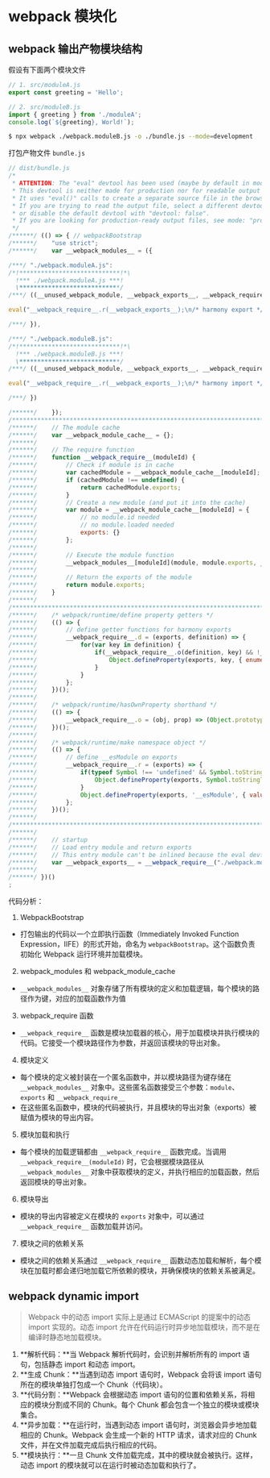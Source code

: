 # webpack 模块化

## webpack 输出产物模块结构

假设有下面两个模块文件

```js
// 1. src/moduleA.js
export const greeting = 'Hello';

// 2. src/moduleB.js
import { greeting } from './moduleA';
console.log(`${greeting}, World!`);
```

```bash
$ npx webpack ./webpack.moduleB.js -o ./bundle.js --mode=development
```

打包产物文件 `bundle.js`

```js
// dist/bundle.js
/*
 * ATTENTION: The "eval" devtool has been used (maybe by default in mode: "development").
 * This devtool is neither made for production nor for readable output files.
 * It uses "eval()" calls to create a separate source file in the browser devtools.
 * If you are trying to read the output file, select a different devtool (https://webpack.js.org/configuration/devtool/)
 * or disable the default devtool with "devtool: false".
 * If you are looking for production-ready output files, see mode: "production" (https://webpack.js.org/configuration/mode/).
 */
/******/ (() => { // webpackBootstrap
/******/ 	"use strict";
/******/ 	var __webpack_modules__ = ({

/***/ "./webpack.moduleA.js":
/*!****************************!*\
  !*** ./webpack.moduleA.js ***!
  \****************************/
/***/ ((__unused_webpack_module, __webpack_exports__, __webpack_require__) => {

eval("__webpack_require__.r(__webpack_exports__);\n/* harmony export */ __webpack_require__.d(__webpack_exports__, {\n/* harmony export */   greeting: () => (/* binding */ greeting)\n/* harmony export */ });\nconst greeting = 'Hello';\n\n//# sourceURL=webpack:///./webpack.moduleA.js?");

/***/ }),

/***/ "./webpack.moduleB.js":
/*!****************************!*\
  !*** ./webpack.moduleB.js ***!
  \****************************/
/***/ ((__unused_webpack_module, __webpack_exports__, __webpack_require__) => {

eval("__webpack_require__.r(__webpack_exports__);\n/* harmony import */ var _webpack_moduleA_js__WEBPACK_IMPORTED_MODULE_0__ = __webpack_require__(/*! ./webpack.moduleA.js */ \"./webpack.moduleA.js\");\n\nconsole.log(`${_webpack_moduleA_js__WEBPACK_IMPORTED_MODULE_0__.greeting}, World!`);\n\n//# sourceURL=webpack:///./webpack.moduleB.js?");

/***/ })

/******/ 	});
/************************************************************************/
/******/ 	// The module cache
/******/ 	var __webpack_module_cache__ = {};
/******/ 	
/******/ 	// The require function
/******/ 	function __webpack_require__(moduleId) {
/******/ 		// Check if module is in cache
/******/ 		var cachedModule = __webpack_module_cache__[moduleId];
/******/ 		if (cachedModule !== undefined) {
/******/ 			return cachedModule.exports;
/******/ 		}
/******/ 		// Create a new module (and put it into the cache)
/******/ 		var module = __webpack_module_cache__[moduleId] = {
/******/ 			// no module.id needed
/******/ 			// no module.loaded needed
/******/ 			exports: {}
/******/ 		};
/******/ 	
/******/ 		// Execute the module function
/******/ 		__webpack_modules__[moduleId](module, module.exports, __webpack_require__);
/******/ 	
/******/ 		// Return the exports of the module
/******/ 		return module.exports;
/******/ 	}
/******/ 	
/************************************************************************/
/******/ 	/* webpack/runtime/define property getters */
/******/ 	(() => {
/******/ 		// define getter functions for harmony exports
/******/ 		__webpack_require__.d = (exports, definition) => {
/******/ 			for(var key in definition) {
/******/ 				if(__webpack_require__.o(definition, key) && !__webpack_require__.o(exports, key)) {
/******/ 					Object.defineProperty(exports, key, { enumerable: true, get: definition[key] });
/******/ 				}
/******/ 			}
/******/ 		};
/******/ 	})();
/******/ 	
/******/ 	/* webpack/runtime/hasOwnProperty shorthand */
/******/ 	(() => {
/******/ 		__webpack_require__.o = (obj, prop) => (Object.prototype.hasOwnProperty.call(obj, prop))
/******/ 	})();
/******/ 	
/******/ 	/* webpack/runtime/make namespace object */
/******/ 	(() => {
/******/ 		// define __esModule on exports
/******/ 		__webpack_require__.r = (exports) => {
/******/ 			if(typeof Symbol !== 'undefined' && Symbol.toStringTag) {
/******/ 				Object.defineProperty(exports, Symbol.toStringTag, { value: 'Module' });
/******/ 			}
/******/ 			Object.defineProperty(exports, '__esModule', { value: true });
/******/ 		};
/******/ 	})();
/******/ 	
/************************************************************************/
/******/ 	
/******/ 	// startup
/******/ 	// Load entry module and return exports
/******/ 	// This entry module can't be inlined because the eval devtool is used.
/******/ 	var __webpack_exports__ = __webpack_require__("./webpack.moduleB.js");
/******/ 	
/******/ })()
;
```

代码分析：

1. WebpackBootstrap
  - 打包输出的代码以一个立即执行函数（Immediately Invoked Function Expression，IIFE）的形式开始，命名为 `webpackBootstrap`。这个函数负责初始化 Webpack 运行环境并加载模块。
2. webpack_modules 和 webpack_module_cache
  - `__webpack_modules__` 对象存储了所有模块的定义和加载逻辑，每个模块的路径作为键，对应的加载函数作为值
3. webpack_require 函数
  - `__webpack_require__` 函数是模块加载器的核心，用于加载模块并执行模块的代码。它接受一个模块路径作为参数，并返回该模块的导出对象。
4. 模块定义
  - 每个模块的定义被封装在一个匿名函数中，并以模块路径为键存储在 `__webpack_modules__` 对象中。这些匿名函数接受三个参数：`module`、`exports` 和 `__webpack_require__`
  - 在这些匿名函数中，模块的代码被执行，并且模块的导出对象（exports）被赋值为模块的导出内容。
5. 模块加载和执行
  - 每个模块的加载逻辑都由 `__webpack_require__` 函数完成。当调用 `__webpack_require__(moduleId)` 时，它会根据模块路径从 `__webpack_modules__` 对象中获取模块的定义，并执行相应的加载函数，然后返回模块的导出对象。
6. 模块导出
  - 模块的导出内容被定义在模块的 `exports` 对象中，可以通过 `__webpack_require__` 函数加载并访问。
7. 模块之间的依赖关系
  - 模块之间的依赖关系通过 `__webpack_require__` 函数动态加载和解析，每个模块在加载时都会递归地加载它所依赖的模块，并确保模块的依赖关系被满足。


## webpack dynamic import

> Webpack 中的动态 import 实际上是通过 ECMAScript 的提案中的动态 import 实现的。动态 import 允许在代码运行时异步地加载模块，而不是在编译时静态地加载模块。

1. **解析代码：**当 Webpack 解析代码时，会识别并解析所有的 import 语句，包括静态 import 和动态 import。
2. **生成 Chunk：**当遇到动态 import 语句时，Webpack 会将该 import 语句所在的模块单独打包成一个 Chunk（代码块）。
3. **代码分割：**Webpack 会根据动态 import 语句的位置和依赖关系，将相应的模块分割成不同的 Chunk。每个 Chunk 都会包含一个独立的模块或模块集合。
4. **异步加载：**在运行时，当遇到动态 import 语句时，浏览器会异步地加载相应的 Chunk。Webpack 会生成一个新的 HTTP 请求，请求对应的 Chunk 文件，并在文件加载完成后执行相应的代码。
5. **模块执行：**一旦 Chunk 文件加载完成，其中的模块就会被执行。这样，动态 import 的模块就可以在运行时被动态加载和执行了。